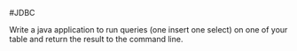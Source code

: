 #JDBC

Write a java application to run queries (one insert one select) on one of your table and return the result to the command line.

